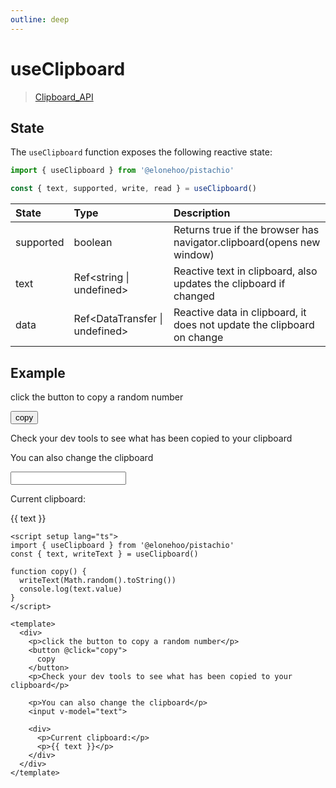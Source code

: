 ```yaml
---
outline: deep
---
```


<script setup lang="ts">
import { useClipboard } from '@elonehoo/pistachio'
const { text, writeText } = useClipboard();

function copy() {
  writeText(Math.random().toString());
  console.log(text.value);
}
</script>

# useClipboard

> [Clipboard_API](https://developer.mozilla.org/en-US/docs/Web/API/Clipboard_API)

## State

The `useClipboard` function exposes the following reactive state:

```typescript
import { useClipboard } from '@elonehoo/pistachio'

const { text, supported, write, read } = useClipboard()
```

| State | Type | Description |
| :---- | :--- | :---------- |
| supported | boolean | Returns true if the browser has navigator.clipboard(opens new window) |
| text | Ref\<string \| undefined> | Reactive text in clipboard, also updates the clipboard if changed |
| data | Ref\<DataTransfer \| undefined> | Reactive data in clipboard, it does not update the clipboard on change |

## Example

<div>
  <p>click the button to copy a random number</p>
  <button @click="copy">copy</button>
  <p>Check your dev tools to see what has been copied to your clipboard</p>
  <p>You can also change the clipboard</p>
  <input v-model="text" />
  <div>
    <p>Current clipboard:</p>
    <p>{{ text }}</p>
  </div>
</div>

```vue
<script setup lang="ts">
import { useClipboard } from '@elonehoo/pistachio'
const { text, writeText } = useClipboard()

function copy() {
  writeText(Math.random().toString())
  console.log(text.value)
}
</script>

<template>
  <div>
    <p>click the button to copy a random number</p>
    <button @click="copy">
      copy
    </button>
    <p>Check your dev tools to see what has been copied to your clipboard</p>

    <p>You can also change the clipboard</p>
    <input v-model="text">

    <div>
      <p>Current clipboard:</p>
      <p>{{ text }}</p>
    </div>
  </div>
</template>
```
